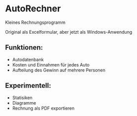 # AutoRechner

Kleines Rechnungsprogramm

Original als Excelformular, aber jetzt als Windows-Anwendung

## Funktionen:
- Autodatenbank
- Kosten und Einnahmen für jedes Auto
- Aufteilung des Gewinn auf mehrere Personen

## Experimentell:
- Statisiken
- Diagramme
- Rechnung als PDF exportieren

